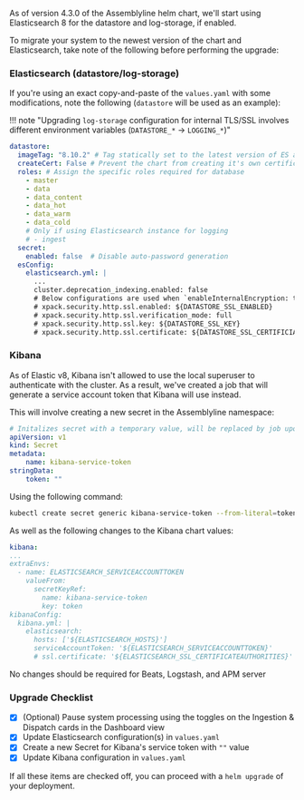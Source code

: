 As of version 4.3.0 of the Assemblyline helm chart, we'll start using Elasticsearch 8 for the datastore and log-storage, if enabled.

To migrate your system to the newest version of the chart and Elasticsearch, take note of the following before performing the upgrade:

### Elasticsearch (datastore/log-storage)
If you're using an exact copy-and-paste of the `values.yaml` with some modifications, note the following (`datastore` will be used as an example):

!!! note "Upgrading `log-storage` configuration for internal TLS/SSL involves different environment variables (`DATASTORE_*` → `LOGGING_*`)"

```yaml
datastore:
  imageTag: "8.10.2" # Tag statically set to the latest version of ES at the time of writing
  createCert: False # Prevent the chart from creating it's own certificates
  roles: # Assign the specific roles required for database
    - master
    - data
    - data_content
    - data_hot
    - data_warm
    - data_cold
    # Only if using Elasticsearch instance for logging
    # - ingest
  secret:
    enabled: false  # Disable auto-password generation
  esConfig:
    elasticsearch.yml: |
      ...
      cluster.deprecation_indexing.enabled: false
      # Below configurations are used when `enableInternalEncryption: true`
      # xpack.security.http.ssl.enabled: ${DATASTORE_SSL_ENABLED}
      # xpack.security.http.ssl.verification_mode: full
      # xpack.security.http.ssl.key: ${DATASTORE_SSL_KEY}
      # xpack.security.http.ssl.certificate: ${DATASTORE_SSL_CERTIFICIATE}
```


### Kibana
As of Elastic v8, Kibana isn't allowed to use the local superuser to authenticate with the cluster. As a result, we've created a job that will generate a service account token that Kibana will use instead.

This will involve creating a new secret in the Assemblyline namespace:
```yaml
# Initalizes secret with a temporary value, will be replaced by job upon helm (install|upgrade)
apiVersion: v1
kind: Secret
metadata:
    name: kibana-service-token
stringData:
    token: ""
```

Using the following command:
```bash
kubectl create secret generic kibana-service-token --from-literal=token="" -n <al_ns>
```

As well as the following changes to the Kibana chart values:
```yaml
kibana:
...
extraEnvs:
  - name: ELASTICSEARCH_SERVICEACCOUNTTOKEN
    valueFrom:
      secretKeyRef:
        name: kibana-service-token
        key: token
kibanaConfig:
  kibana.yml: |
    elasticsearch:
      hosts: ['${ELASTICSEARCH_HOSTS}']
      serviceAccountToken: '${ELASTICSEARCH_SERVICEACCOUNTTOKEN}'
      # ssl.certificate: '${ELASTICSEARCH_SSL_CERTIFICATEAUTHORITIES}'
```

No changes should be required for Beats, Logstash, and APM server

### Upgrade Checklist
- [x] (Optional) Pause system processing using the toggles on the Ingestion & Dispatch cards in the Dashboard view
- [x] Update Elasticsearch configuration(s) in `values.yaml`
- [x] Create a new Secret for Kibana's service token with `""` value
- [x] Update Kibana configuration in `values.yaml`

If all these items are checked off, you can proceed with a `helm upgrade` of your deployment.
